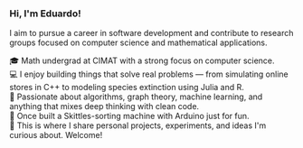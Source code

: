 ### Hi, I'm Eduardo!
I aim to pursue a career in software development and contribute to research groups focused on computer science and mathematical applications.

🎓 Math undergrad at CIMAT with a strong focus on computer science.<br/>
💻 I enjoy building things that solve real problems — from simulating online stores in C++ to modeling species extinction using Julia and R.<br/>
🧠 Passionate about algorithms, graph theory, machine learning, and anything that mixes deep thinking with clean code.<br/>
🍬 Once built a Skittles-sorting machine with Arduino just for fun.<br/>
📁 This is where I share personal projects, experiments, and ideas I'm curious about. Welcome!<br/>
